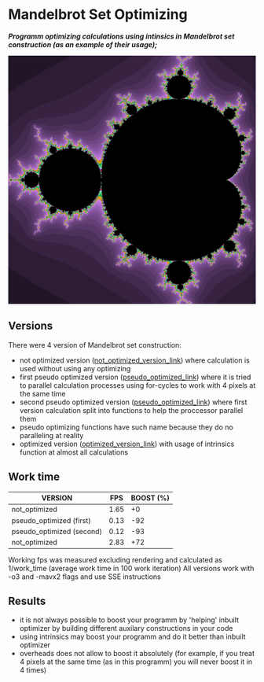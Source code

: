 # Mandelbrot Set Optimizing

***Programm optimizing calculations using intinsics in Mandelbrot set construction (as an example of their usage);***

![](/mandelbrot_set.png?raw=true "Optional Title")

## Versions
There were 4 version of Mandelbrot set construction: 
- not optimized version ([not_optimized_version_link](/mandelbrot.cpp)) where calculation is used without using any optimizing
- first pseudo optimized version  ([pseudo_optimized_link](/mandelbrot_pseudo_optmzd_1.cpp)) where it is tried to parallel calculation processes using for-cycles to work with 4 pixels at the same time
- second pseudo optimized version ([pseudo_optimized_link](/mandelbrot_pseudo_optmzd_2.cpp)) where first version calculation split into functions to help the proccessor parallel them
- pseudo optimizing functions have such name because they do no paralleling at reality
- optimized version ([optimized_version_link](/mandelbrot_optmzd_3.cpp)) with usage of intrinsics function at almost all calculations

## Work time 

| VERSION                   | FPS   | BOOST (%) |
| ------------------------- | ----- | --------- |
| not_optimized             | 1.65  |    +0     |
| pseudo_optimized (first)  | 0.13  |    -92    |            
| pseudo_optimized (second) | 0.12  |    -93    |                
| not_optimized             | 2.83  |    +72    |

Working fps was measured excluding rendering and calculated as 1/work_time (average work time in 100 work iteration)
All versions work with -o3 and -mavx2 flags and use SSE instructions

## Results
- it is not always possible to boost your programm by 'helping' inbuilt optimizer by building different auxilary constructions in your code
- using intrinsics may boost your programm and do it better than inbuilt optimizer 
- overheads does not allow to boost it absolutely (for example, if you treat 4 pixels at the same time (as in this programm) you will never boost it in 4 times)

